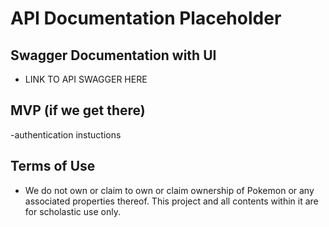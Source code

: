 # API Documentation Placeholder

## Swagger Documentation with UI
- LINK TO API SWAGGER HERE

## MVP (if we get there)
-authentication instuctions

## Terms of Use
- We do not own or claim to own or claim ownership of Pokemon or any associated properties thereof.  This project and all contents within it are for scholastic use only.
